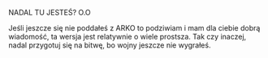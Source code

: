 NADAL TU JESTEŚ? O.O

Jeśli jeszcze się nie poddałeś z ARKO to podziwiam i mam dla ciebie dobrą wiadomość, ta wersja jest relatywnie o wiele prostsza. Tak czy inaczej, nadal przygotuj się na bitwę, bo wojny jeszcze nie wygrałeś.
